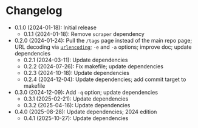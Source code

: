 # Changelog

* 0.1.0 (2024-01-18): Initial release
    * 0.1.1 (2024-01-18): Remove `scraper` dependency
* 0.2.0 (2024-01-24): Pull the `/tags` page instead of the main repo page; URL decoding via
  [`urlencoding`]; `-e` and `-a` options; improve doc; update dependencies
    * 0.2.1 (2024-03-11): Update dependencies
    * 0.2.2 (2024-07-26): Fix makefile; update dependencies
    * 0.2.3 (2024-10-18): Update dependencies
    * 0.2.4 (2024-12-04): Update dependencies; add commit target to makefile
* 0.3.0 (2024-12-09): Add `-q` option; update dependencies
    * 0.3.1 (2025-02-21): Update dependencies
    * 0.3.2 (2025-04-16): Update dependencies
* 0.4.0 (2025-08-28): Update dependencies; 2024 edition
    * 0.4.1 (2025-10-27): Update dependencies

[`urlencoding`]: https://crates.io/crates/urlencoding

